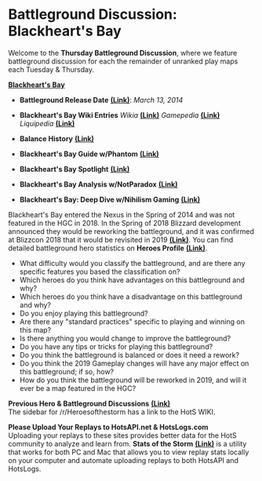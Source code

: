 # Battleground Discussion: Blackheart's Bay

Welcome to the **Thursday Battleground Discussion**, where we feature battleground discussion for each the remainder of unranked play maps each Tuesday & Thursday.

[**Blackheart's Bay**](https://https://heroesofthestorm.com/static/images/battlegrounds/bg_blackhearts-bay.jpg)

* **Battleground Release Date** [**(Link)**](http://nexuscompendium.com/battlegrounds.php): *March 13, 2014*

* **Blackheart's Bay Wiki Entries** *Wikia* [**(Link)**](http://heroesofthestorm.wikia.com/wiki/Blackheart%27s_Bay) *Gamepedia* [**(Link)**](https://heroesofthestorm.gamepedia.com/Blackheart%27s_Bay) *Liquipedia* [**(Link)**](https://liquipedia.net/heroes/Blackheart%27s_Bay)

* **Balance History** [**(Link)**](https://heroespatchnotes.com/battleground/blackheartsbay.html)

* **Blackheart's Bay Guide w/Phantom** [**(Link)**](https://www.teamliquid.net/forum/heroes/478279-heroes-of-the-storm-map-guide-blackhearts-bay)

* **Blackheart's Bay Spotlight**  [**(Link)**](https://www.youtube.com/watch?v=v9v4IN_maD4)

* **Blackheart's Bay Analysis w/NotParadox** [**(Link)**](https://www.youtube.com/watch?v=xJWVICDHfR0)

* **Blackheart's Bay: Deep Dive w/Nihilism Gaming** [**(Link)**](https://www.youtube.com/watch?v=1WMrobqC0PQ)

Blackheart's Bay entered the Nexus in the Spring of 2014 and was not featured in the HGC in 2018.  In the Spring of 2018 Blizzard development announced they would be reworking the battleground, and it was confirmed at Blizzcon 2018 that it would be revisited in 2019 [**(Link)**](https://www.invenglobal.com/articles/6654/holmes-on-blackhearts-bay-theres-a-surprising-number-of-players-out-there-that-love-the-unique-challenges-and-gameplay-requirements-of-the-map).  You can find detailed battleground hero statistics on **Heroes Profile** [**(Link)**](https://www.heroesprofile.com/Global/Hero/?timeframe=10&role=All&hero=All&game_type=qm&map=Blackheart%2527s%2BBay&league_tier=all).
  
* What difficulty would you classify the battleground, and are there any specific features you based the classification on?  
* Which heroes do you think have advantages on this battleground and why?
* Which heroes do you think have a disadvantage on this battleground and why?
* Do you enjoy playing this battleground?
* Are there any "standard practices" specific to playing and winning on this map?
* Is there anything you would change to improve the battleground?
* Do you have any tips or tricks for playing this battleground?
* Do you think the battleground is balanced or does it need a rework?
* Do you think the 2019 Gameplay changes will have any major effect on this battleground; if so, how?
* How do you think the battleground will be reworked in 2019, and will it ever be a map featured in the HGC?

**Previous Hero & Battleground Discussions** [**(Link)**](https://www.reddit.com/r/heroesofthestorm/wiki/herodiscussions)  
The sidebar for /r/Heroesofthestorm has a link to the HotS WIKI.

**Please Upload Your Replays to HotsAPI.net & HotsLogs.com**  
Uploading your replays to these sites provides better data for the HotS community to analyze and learn from. **Stats of the Storm** [**(Link)**](https://ebshimizu.github.io/stats-of-the-storm/) is a utility that works for both PC and Mac that allows you to view replay stats locally on your computer and automate uploading replays to both HotsAPI and HotsLogs.